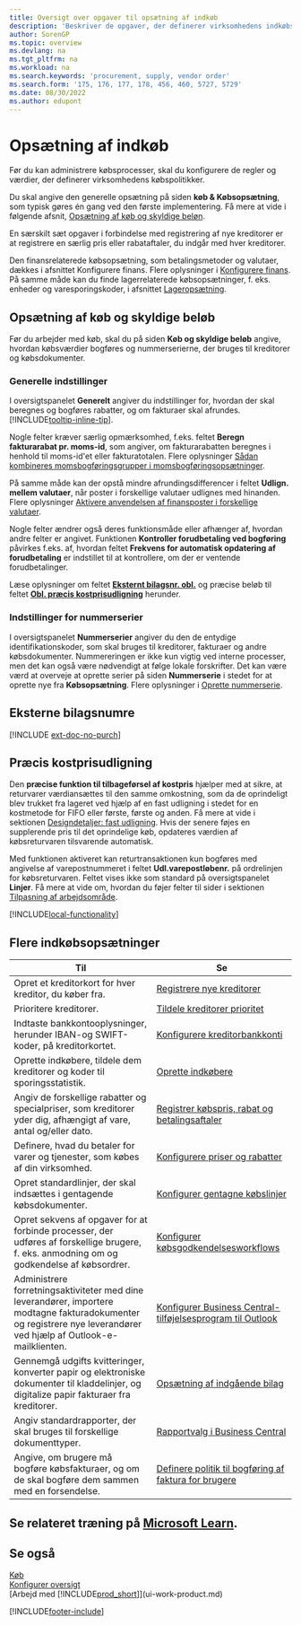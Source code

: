 ```yaml
---
title: Oversigt over opgaver til opsætning af indkøb
description: 'Beskriver de opgaver, der definerer virksomhedens indkøbspolitikker, og som du bruger til at oprette dine indkøbsprocesser.'
author: SorenGP
ms.topic: overview
ms.devlang: na
ms.tgt_pltfrm: na
ms.workload: na
ms.search.keywords: 'procurement, supply, vendor order'
ms.search.form: '175, 176, 177, 178, 456, 460, 5727, 5729'
ms.date: 08/30/2022
ms.author: edupont
---
```

# <a name="setting-up-purchasing"></a><a name="setting-up-purchasing"></a>Opsætning af indkøb

Før du kan administrere købsprocesser, skal du konfigurere de regler og værdier, der definerer virksomhedens købspolitikker.

Du skal angive den generelle opsætning på siden **køb & Købsopsætning**, som typisk gøres én gang ved den første implementering. Få mere at vide i følgende afsnit, [Opsætning af køb og skyldige beløn](#purchases-and-payables-setup).

En særskilt sæt opgaver i forbindelse med registrering af nye kreditorer er at registrere en særlig pris eller rabataftaler, du indgår med hver kreditorer.

Den finansrelaterede købsopsætning, som betalingsmetoder og valutaer, dækkes i afsnittet Konfigurere finans. Flere oplysninger i [Konfigurere finans](finance-setup-finance.md). På samme måde kan du finde lagerrelaterede købsopsætninger, f. eks. enheder og varesporingskoder, i afsnittet [Lageropsætning](inventory-setup-inventory.md).

## <a name="purchases-and-payables-setup"></a><a name="purchases-and-payables-setup"></a>Opsætning af køb og skyldige beløb

Før du arbejder med køb, skal du på siden **Køb og skyldige beløb** angive, hvordan købsværdier bogføres og nummerserierne, der bruges til kreditorer og købsdokumenter.

### <a name="general-settings"></a><a name="general-settings"></a>Generelle indstillinger

I oversigtspanelet **Generelt** angiver du indstillinger for, hvordan der skal beregnes og bogføres rabatter, og om fakturaer skal afrundes. [!INCLUDE[tooltip-inline-tip](includes/tooltip-inline-tip_md.md)].

Nogle felter kræver særlig opmærksomhed, f.eks. feltet **Beregn fakturarabat pr. moms-id**, som angiver, om fakturarabatten beregnes i henhold til moms-id'et eller fakturatotalen. Flere oplysninger [Sådan kombineres momsbogføringsgrupper i momsbogføringsopsætninger](finance-setup-vat.md#combine-vat-posting-groups-in-vat-posting-setups).

På samme måde kan der opstå mindre afrundingsdifferencer i feltet **Udlign. mellem valutaer**, når poster i forskellige valutaer udlignes med hinanden. Flere oplysninger [Aktivere anvendelsen af finansposter i forskellige valutaer](finance-how-enable-application-ledger-entries-different-currencies.md).

Nogle felter ændrer også deres funktionsmåde eller afhænger af, hvordan andre felter er angivet. Funktionen **Kontroller forudbetaling ved bogføring** påvirkes f.eks. af, hvordan feltet **Frekvens for automatisk opdatering af forudbetaling** er indstillet til at kontrollere, om der er ventende forudbetalinger.

Læse oplysninger om feltet [**Eksternt bilagsnr. obl.**](#external-document-number) og præcise beløb til feltet [**Obl. præcis kostprisudligning**](#exact-cost-reversing) herunder.

### <a name="number-series-settings"></a><a name="number-series-settings"></a>Indstillinger for nummerserier

I oversigtspanelet **Nummerserier** angiver du den de entydige identifikationskoder, som skal bruges til kreditorer, fakturaer og andre købsdokumenter. Nummereringen er ikke kun vigtig ved interne processer, men det kan også være nødvendigt at følge lokale forskrifter. Det kan være værd at overveje at oprette serier på siden **Nummerserie** i stedet for at oprette nye fra **Købsopsætning**. Flere oplysninger i [Oprette nummerserie](ui-create-number-series.md).

## <a name="external-document-number"></a><a name="external-document-number"></a>Eksterne bilagsnumre

[!INCLUDE [ext-doc-no-purch](includes/ext-doc-no-purch.md)]

## <a name="exact-cost-reversing"></a><a name="exact-cost-reversing"></a>Præcis kostprisudligning

Den **præcise funktion til tilbageførsel af kostpris** hjælper med at sikre, at returvarer værdiansættes til den samme omkostning, som da de oprindeligt blev trukket fra lageret ved hjælp af en fast udligning i stedet for en kostmetode for FIFO eller første, første og anden. Få mere at vide i sektionen [Designdetaljer: fast udligning](design-details-item-application.md#fixed-application). Hvis der senere føjes en supplerende pris til det oprindelige køb, opdateres værdien af købsreturvaren tilsvarende automatisk.

Med funktionen aktiveret kan returtransaktionen kun bogføres med angivelse af varepostnummeret i feltet **Udl.varepostløbenr.** på ordrelinjen for købsreturvaren. Feltet vises ikke som standard på oversigtspanelet **Linjer**. Få mere at vide om, hvordan du føjer felter til sider i sektionen [Tilpasning af arbejdsområde](ui-personalization-user.md#to-start-personalizing-a-page-through-the-personalizing-banner).

[!INCLUDE[local-functionality](includes/local-functionality.md)]

## <a name="more-purchasing-setups"></a><a name="more-purchasing-setups"></a>Flere indkøbsopsætninger

| Til | Se |
| --- | --- |
| Opret et kreditorkort for hver kreditor, du køber fra. |[Registrere nye kreditorer](purchasing-how-register-new-vendors.md) |
| Prioritere kreditorer. |[Tildele kreditorer prioritet](purchasing-how-prioritize-vendors.md) |
| Indtaste bankkontooplysninger, herunder IBAN-og SWIFT-koder, på kreditorkortet. | [Konfigurere kreditorbankkonti](purchasing-how-set-up-vendors-bank-accounts.md) |
| Oprette indkøbere, tildele dem kreditorer og koder til sporingsstatistik. |[Oprette indkøbere](purchasing-how-setup-purchasers.md) |
| Angiv de forskellige rabatter og specialpriser, som kreditorer yder dig, afhængigt af vare, antal og/eller dato. |[Registrer købspris, rabat og betalingsaftaler](purchasing-how-record-purchase-price-discount-payment-agreements.md) |
| Definere, hvad du betaler for varer og tjenester, som købes af din virksomhed.  | [Konfigurere priser og rabatter](across-prices-and-discounts.md) |
| Opret standardlinjer, der skal indsættes i gentagende købsdokumenter. | [Konfigurer gentagne købslinjer](purchasing-how-work-recurring-purchase-lines.md) |
| Opret sekvens af opgaver for at forbinde processer, der udføres af forskellige brugere, f. eks. anmodning om og godkendelse af købsordrer. | [Konfigurer købsgodkendelsesworkflows](across-set-up-workflows.md) |
| Administrere forretningsaktiviteter med dine leverandører, importere modtagne fakturadokumenter og registrere nye leverandører ved hjælp af Outlook-e-mailklienten. | [Konfigurer Business Central-tilføjelsesprogram til Outlook](admin-outlook.md) |
| Gennemgå udgifts kvitteringer, konverter papir og elektroniske dokumenter til kladdelinjer, og digitalize papir fakturaer fra kreditorer. | [Opsætning af indgående bilag](across-how-setup-income-documents.md) |
| Angiv standardrapporter, der skal bruges til forskellige dokumenttyper. |[Rapportvalg i Business Central](across-report-selections.md)|
|Angive, om brugere må bogføre købsfakturaer, og om de skal bogføre dem sammen med en forsendelse. |[Definere politik til bogføring af faktura for brugere](admin-setup-invoice-posting-policy.md)|

## <a name="see-related-training-at-microsoft-learn"></a><a name="see-related-training-at-microsoft-learn"></a>Se relateret træning på [Microsoft Learn](/learn/paths/trade-get-started-dynamics-365-business-central/).

## <a name="see-also"></a><a name="see-also"></a>Se også

[Køb](purchasing-manage-purchasing.md)  
[Konfigurer oversigt](setup.md)  
[Arbejd med [!INCLUDE[prod_short](includes/prod_short.md)]](ui-work-product.md)

[!INCLUDE[footer-include](includes/footer-banner.md)]
